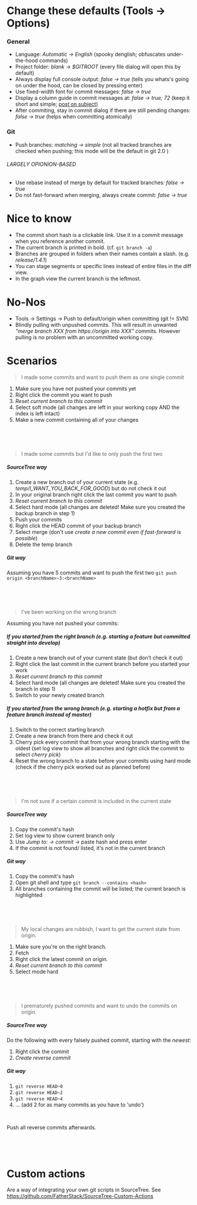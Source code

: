 # Change these defaults (Tools &rarr; Options)

### General

- Language: *Automatic &rarr; English* (spooky denglish; obfuscates under-the-hood commands)
- Project folder: *blank &rarr; $GITROOT* (every file dialog will open this by default)
- Always display full console output: *false &rarr; true*	(tells you whats's going on under the hood, can be closed by pressing enter)
- Use fixed-width font for commit messages: *false &rarr; true*
- Display a column guide in commit messages at: *false &rarr; true; 72* (keep it short and simple; [post on subject](http://tbaggery.com/2008/04/19/a-note-about-git-commit-messages.html))
- After commiting, stay in commit dialog if there are still pending changes: *false &rarr; true* (helps when committing atomically)


### Git
- Push branches: *matching &rarr; simple* (not all tracked branches are checked when pushing; this mode will be the default in git 2.0 )

###### LARGELY OPIONION-BASED
- Use rebase instead of merge by default for tracked branches: *false &rarr; true*
- Do not fast-forward when merging, always create commit: *false &rarr; true*



# Nice to know
- The commit short hash is a clickable link. Use it in a commit message when you reference another commit.
- The current branch is printed in bold. (cf. `git branch -a`)
- Branches are grouped in folders when their names contain a slash. (e.g. *release/1.4.1*)
- You can stage segments or specific lines instead of entire files in the diff view.
- In the graph view the current branch is the leftmost.



# No-Nos
- Tools &rarr; Settings &rarr; Push to default/origin when committing (git != SVN)
- Blindly pulling with unpushed commits. This will result in unwanted *"merge branch XXX from https://origin into XXX"* commits.
However pulling is no problem with an uncommitted working copy.



# Scenarios

> I made some commits and want to push them as one single commit

1. Make sure you have not pushed your commits yet
2. Right click the commit you want to push
3. *Reset current branch to this commit*
4. Select soft mode (all changes are left in your working copy AND the index is left intact)
5. Make a new commit containing all of your changes

&nbsp;

&nbsp;


> I made some commits but I'd like to only push the first two

##### SourceTree way
1. Create a new branch out of your current state (e.g. *temp/I_WANT_YOU_BACK_FOR_GOOD*) but do not check it out
2. In your original branch right click the last commit you want to push
3. *Reset current branch to this commit*
4. Select hard mode (all changes are deleted! Make sure you created the backup branch in step 1)
5. Push your commits
6. Right click the HEAD commit of your backup branch
7. Select merge (don't use *create a new commit even if fast-forward is possible*)
8. Delete the temp branch


##### Git way
Assuming you have 5 commits and want to push the first two
`git push origin <branchName>~3:<branchName>`


&nbsp;

&nbsp;


> I've been working on the wrong branch

Assuming you have not pushed your commits:

##### If you started from the right branch (e.g. starting a feature but committed straight into develop)
1. Create a new branch out of your current state (but don't check it out)
2. Right click the last commit in the current branch before you started your work
3. *Reset current branch to this commit*
4. Select hard mode (all changes are deleted! Make sure you created the branch in step 1)
5. Switch to your newly created branch


##### If you started from the wrong branch (e.g. starting a hotfix but from a feature branch instead of master)
1. Switch to the correct starting branch
2. Create a new branch from there and check it out
3. Cherry pick every commit that from your wrong branch starting with the oldest (set log view to show all branches and
right click the commit to select *cherry pick*)
4. Reset the wrong branch to a state before your commits using hard mode (check if the cherry pick worked out as
planned before)

&nbsp;

&nbsp;


> I'm not sure if a certain commit is included in the current state


##### SourceTree way
1. Copy the commit's hash
2. Set log view to show current branch only
3. Use *Jump to: &rarr; commit &rarr;* paste hash and press enter
4. If the commit is not found/ listed, it's not in the current branch

##### Git way
1. Copy the commit's hash
2. Open git shell and type `git branch --contains <hash>`
3. All branches containing the commit will be listed; the current branch is highlighted

&nbsp;

&nbsp;


> My local changes are rubbish, I want to get the current state from origin.

1. Make sure you're on the right branch.
2. Fetch
3. Right click the latest commit on origin.
4. *Reset current branch to this commit*
5. Select mode hard

&nbsp;

&nbsp;


> I prematurely pushed commits and want to undo the commits on origin.

##### SourceTree way
Do the following with every falsely pushed commit, starting with the *newest*:
1. Right click the commit
2. *Create reverse commit*

##### Git way
1. `git reverse HEAD~0`
2. `git reverse HEAD~2`
3. `git reverse HEAD~4`
4. ... (add 2 for as many commits as you have to 'undo')

&nbsp;

Push all reverse commits afterwards.

&nbsp;

&nbsp;



# Custom actions
Are a way of integrating your own git scripts in SourceTree. See https://github.com/FatherStack/SourceTree-Custom-Actions
